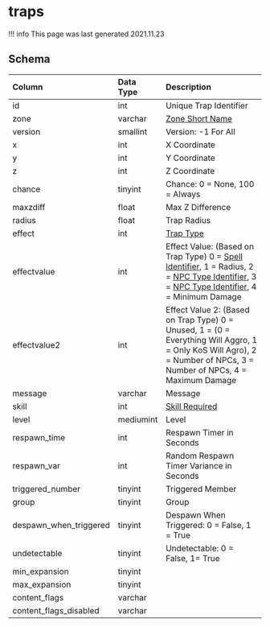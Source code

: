 # traps

!!! info
	This page was last generated 2021.11.23

## Schema

| Column | Data Type | Description |
| :--- | :--- | :--- |
| id | int | Unique Trap Identifier |
| zone | varchar | [Zone Short Name](../../../../server/zones/zone-list) |
| version | smallint | Version: -1 For All |
| x | int | X Coordinate |
| y | int | Y Coordinate |
| z | int | Z Coordinate |
| chance | tinyint | Chance: 0 = None, 100 = Always |
| maxzdiff | float | Max Z Difference |
| radius | float | Trap Radius |
| effect | int | [Trap Type](../../../../server/zones/trap-types) |
| effectvalue | int | Effect Value: \(Based on Trap Type\) 0 = [Spell Identifier](../../schema/spells/spells_new.md), 1 = Radius, 2 = [NPC Type Identifier](../../schema/npcs/npc_types.md), 3 = [NPC Type Identifier](../../schema/npcs/npc_types.md), 4 = Minimum Damage |
| effectvalue2 | int | Effect Value 2: \(Based on Trap Type\) 0 = Unused, 1 = \(0 = Everything Will Aggro, 1 = Only KoS Will Agro\), 2 = Number of NPCs, 3 = Number of NPCs, 4 = Maximum Damage |
| message | varchar | Message |
| skill | int | [Skill Required](../../../../server/player/skills) |
| level | mediumint | Level |
| respawn_time | int | Respawn Timer in Seconds |
| respawn_var | int | Random Respawn Timer Variance in Seconds |
| triggered_number | tinyint | Triggered Member |
| group | tinyint | Group |
| despawn_when_triggered | tinyint | Despawn When Triggered: 0 = False, 1 = True |
| undetectable | tinyint | Undetectable: 0 = False, 1= True |
| min_expansion | tinyint |  |
| max_expansion | tinyint |  |
| content_flags | varchar |  |
| content_flags_disabled | varchar |  |

